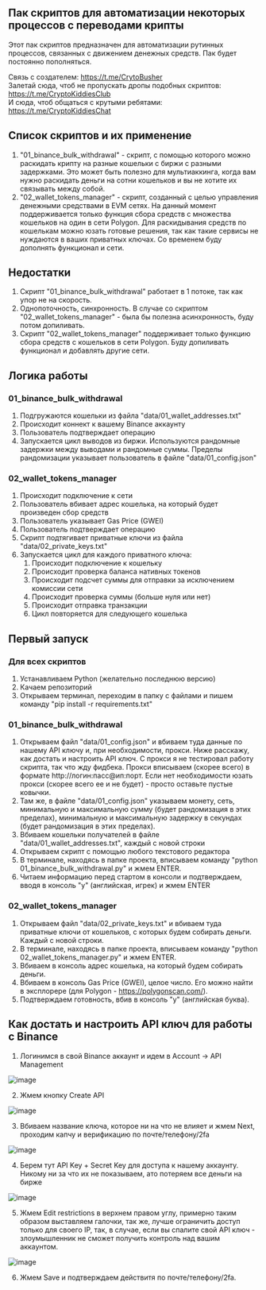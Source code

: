 ## Пак скриптов для автоматизации некоторых процессов с переводами крипты
Этот пак скриптов предназначен для автоматизации рутинных процессов, связанных с движением денежных средств. Пак будет постоянно пополняться.

Связь с создателем: https://t.me/CrytoBusher <br>
Залетай сюда, чтоб не пропускать дропы подобных скриптов: https://t.me/CryptoKiddiesClub <br>
И сюда, чтоб общаться с крутыми ребятами: https://t.me/CryptoKiddiesChat <br>

## Список скриптов и их применение
1. "01_binance_bulk_withdrawal" - скрипт, с помощью которого можно раскидать крипту на разные кошельки с биржи с разными задержками. Это может быть полезно для мультиаккинга, когда вам нужно раскидать деньги на сотни кошельков и вы не хотите их связывать между собой.
2. "02_wallet_tokens_manager" - скрипт, созданный с целью управления денежными средствами в EVM сетях. На данный момент поддерживается только функция сбора средств с множества кошельков на один в сети Polygon. Для раскидывания средств по кошелькам можно юзать готовые решения, так как такие сервисы не нуждаются в ваших приватных ключах. Со временем буду дополнять функционал и сети.

## Недостатки
1. Скрипт "01_binance_bulk_withdrawal" работает в 1 потоке, так как упор не на скорость.
2. Однопоточность, синхронность. В случае со скриптом "02_wallet_tokens_manager" - была бы полезна асинхронность, буду потом допиливать.
3. Скрипт "02_wallet_tokens_manager" поддерживает только функцию сбора средств с кошельков в сети Polygon. Буду допиливать функционал и добавлять другие сети.

## Логика работы
### 01_binance_bulk_withdrawal
1. Подгружаются кошельки из файла "data/01_wallet_addresses.txt"
2. Происходит коннект к вашему Binance аккаунту
3. Пользователь подтверждает операцию
4. Запускается цикл выводов из биржи. Используются рандомные задержки между выводами и рандомные суммы. Пределы рандомизации указывает пользователь в файле "data/01_config.json"

### 02_wallet_tokens_manager
1. Происходит подключение к сети
2. Пользователь вбивает адрес кошелька, на который будет произведен сбор средств
3. Пользователь указывает Gas Price (GWEI)
4. Пользователь подтверждает операцию
5. Скрипт подтягивает приватные ключи из файла "data/02_private_keys.txt"
6. Запускается цикл для каждого приватного ключа:
   1. Происходит подключение к кошельку
   2. Происходит проверка баланса нативных токенов
   3. Происходит подсчет суммы для отправки за исключением комиссии сети
   4. Происходит проверка суммы (больше нуля или нет)
   5. Происходит отправка транзакции
   6. Цикл повторяется для следующего кошелька

## Первый запуск
### Для всех скриптов
1. Устанавливаем Python (желательно последнюю версию)
2. Качаем репозиторий
3. Открываем терминал, переходим в папку с файлами и пишем команду "pip install -r requirements.txt"

### 01_binance_bulk_withdrawal
1. Открываем файл "data/01_config.json" и вбиваем туда данные по нашему API ключу и, при необходимости, прокси. Ниже расскажу, как достать и настроить API ключ. С прокси я не тестировал работу скрипта, так что жду фидбека. Прокси вписываем (скорее всего) в формате http://логин:пасс@ип:порт. Если нет необходимости юзать прокси (скорее всего ее и не будет) - просто оставьте пустые ковычки.
2. Там же, в файле "data/01_config.json" указываем монету, сеть, минимальную и максимальную сумму (будет рандомизация в этих пределах), минимальную и максимальную задержку в секундах (будет рандомизация в этих пределах).
3. Вбиваем кошельки получателей в файле "data/01_wallet_addresses.txt", каждый с новой строки
4. Открываем скрипт с помощью любого текстового редактора
5. В терминале, находясь в папке проекта, вписываем команду "python 01_binance_bulk_withdrawal.py" и жмем ENTER.
6. Читаем информацию перед стартом в консоли и подтверждаем, вводя в консоль "y" (английская, игрек) и жмем ENTER

### 02_wallet_tokens_manager
1. Открываем файл "data/02_private_keys.txt" и вбиваем туда приватные ключи от кошельков, с которых будем собирать деньги. Каждый с новой строки.
2. В терминале, находясь в папке проекта, вписываем команду "python 02_wallet_tokens_manager.py" и жмем ENTER.
3. Вбиваем в консоль адрес кошелька, на который будем собирать деньги.
4. Вбиваем в консоль Gas Price (GWEI), целое число. Его можно найти в эксплорере (для Polygon - https://polygonscan.com/).
5. Подтверждаем готовность, вбив в консоль "y" (английская буква).

## Как достать и настроить API ключ для работы с Binance
1. Логинимся в свой Binance аккаунт и идем в Account -> API Management

![image](https://user-images.githubusercontent.com/103379312/202818935-a9f68e39-8671-44f9-bc7f-c8a9cbf39cd4.png)

2. Жмем кнопку Create API

![image](https://user-images.githubusercontent.com/103379312/202818989-873c5bba-4d72-448f-880a-a58700b862fb.png)

3. Вбиваем название ключа, которое ни на что не влияет и жмем Next, проходим капчу и верификацию по почте/телефону/2fa

![image](https://user-images.githubusercontent.com/103379312/202819051-b6809194-606f-4e30-ad6e-def3d7b9f824.png)

4. Берем тут API Key + Secret Key для доступа к нашему аккаунту. Никому ни за что их не показываем, ато потеряем все деньги на бирже

![image](https://user-images.githubusercontent.com/103379312/202820402-6d638f79-139c-479a-8e9b-949ba7d33241.png)

5. Жмем Edit restrictions в верхнем правом углу, примерно таким образом выставляем галочки, так же, лучше ограничить доступ только для своего IP, так, в случае, если вы спалите свой API ключ - злоумышленник не сможет получить контроль над вашим аккаунтом.

![image](https://user-images.githubusercontent.com/103379312/202819968-dab54d9b-8bc8-4c2d-ae48-2eef161531d9.png)

6. Жмем Save и подтверждаем действитя по почте/телефону/2fa.
